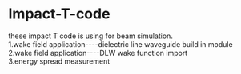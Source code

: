 # Impact-T-code
these impact T code is using for beam simulation.  
1.wake field application----dielectric line waveguide build in module  
2.wake field application----DLW wake function import  
3.energy spread measurement  
